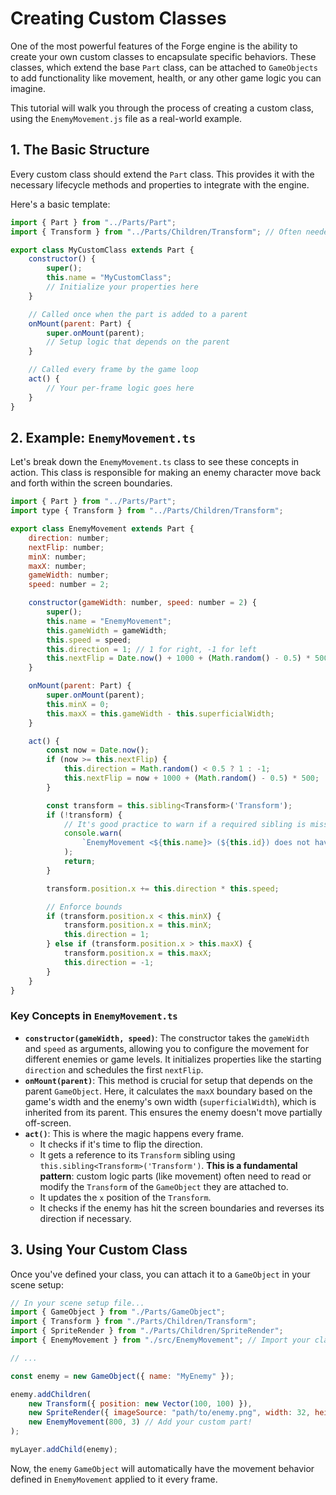 
# Creating Custom Classes

One of the most powerful features of the Forge engine is the ability to create your own custom classes to encapsulate specific behaviors. These classes, which extend the base `Part` class, can be attached to `GameObjects` to add functionality like movement, health, or any other game logic you can imagine.

This tutorial will walk you through the process of creating a custom class, using the `EnemyMovement.js` file as a real-world example.

## 1. The Basic Structure

Every custom class should extend the `Part` class. This provides it with the necessary lifecycle methods and properties to integrate with the engine.

Here's a basic template:

```javascript
import { Part } from "../Parts/Part";
import { Transform } from "../Parts/Children/Transform"; // Often needed

export class MyCustomClass extends Part {
    constructor() {
        super();
        this.name = "MyCustomClass";
        // Initialize your properties here
    }

    // Called once when the part is added to a parent
    onMount(parent: Part) {
        super.onMount(parent);
        // Setup logic that depends on the parent
    }

    // Called every frame by the game loop
    act() {
        // Your per-frame logic goes here
    }
}
```

## 2. Example: `EnemyMovement.ts`

Let's break down the `EnemyMovement.ts` class to see these concepts in action. This class is responsible for making an enemy character move back and forth within the screen boundaries.

```javascript
import { Part } from "../Parts/Part";
import type { Transform } from "../Parts/Children/Transform";

export class EnemyMovement extends Part {
    direction: number;
    nextFlip: number;
    minX: number;
    maxX: number;
    gameWidth: number;
    speed: number = 2;

    constructor(gameWidth: number, speed: number = 2) {
        super();
        this.name = "EnemyMovement";
        this.gameWidth = gameWidth;
        this.speed = speed;
        this.direction = 1; // 1 for right, -1 for left
        this.nextFlip = Date.now() + 1000 + (Math.random() - 0.5) * 500;
    }

    onMount(parent: Part) {
        super.onMount(parent);
        this.minX = 0;
        this.maxX = this.gameWidth - this.superficialWidth;
    }

    act() {
        const now = Date.now();
        if (now >= this.nextFlip) {
            this.direction = Math.random() < 0.5 ? 1 : -1;
            this.nextFlip = now + 1000 + (Math.random() - 0.5) * 500;
        }

        const transform = this.sibling<Transform>('Transform');
        if (!transform) {
            // It's good practice to warn if a required sibling is missing
            console.warn(
                `EnemyMovement <${this.name}> (${this.id}) does not have Transform sibling. Skipping movement.`
            );
            return;
        }

        transform.position.x += this.direction * this.speed;

        // Enforce bounds
        if (transform.position.x < this.minX) {
            transform.position.x = this.minX;
            this.direction = 1;
        } else if (transform.position.x > this.maxX) {
            transform.position.x = this.maxX;
            this.direction = -1;
        }
    }
}
```

### Key Concepts in `EnemyMovement.ts`

*   **`constructor(gameWidth, speed)`**: The constructor takes the `gameWidth` and `speed` as arguments, allowing you to configure the movement for different enemies or game levels. It initializes properties like the starting `direction` and schedules the first `nextFlip`.
*   **`onMount(parent)`**: This method is crucial for setup that depends on the parent `GameObject`. Here, it calculates the `maxX` boundary based on the game's width and the enemy's own width (`superficialWidth`), which is inherited from its parent. This ensures the enemy doesn't move partially off-screen.
*   **`act()`**: This is where the magic happens every frame.
    *   It checks if it's time to flip the direction.
    *   It gets a reference to its `Transform` sibling using `this.sibling<Transform>('Transform')`. **This is a fundamental pattern**: custom logic parts (like movement) often need to read or modify the `Transform` of the `GameObject` they are attached to.
    *   It updates the `x` position of the `Transform`.
    *   It checks if the enemy has hit the screen boundaries and reverses its direction if necessary.

## 3. Using Your Custom Class

Once you've defined your class, you can attach it to a `GameObject` in your scene setup:

```javascript
// In your scene setup file...
import { GameObject } from "./Parts/GameObject";
import { Transform } from "./Parts/Children/Transform";
import { SpriteRender } from "./Parts/Children/SpriteRender";
import { EnemyMovement } from "./src/EnemyMovement"; // Import your class

// ...

const enemy = new GameObject({ name: "MyEnemy" });

enemy.addChildren(
    new Transform({ position: new Vector(100, 100) }),
    new SpriteRender({ imageSource: "path/to/enemy.png", width: 32, height: 32 }),
    new EnemyMovement(800, 3) // Add your custom part!
);

myLayer.addChild(enemy);
```

Now, the `enemy` `GameObject` will automatically have the movement behavior defined in `EnemyMovement` applied to it every frame.
